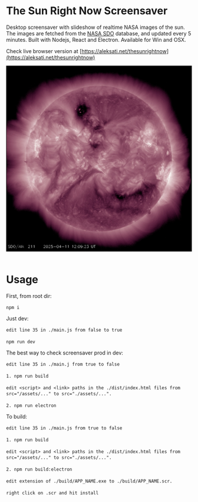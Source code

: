 # The Sun Right Now Screensaver

Desktop screensaver with slideshow of realtime NASA images of the sun. The images are fetched from the [NASA SDO](https://sdo.gsfc.nasa.gov/) database, and updated every 5 minutes. Built with Nodejs, React and Electron. Available for Win and OSX.

Check live browser version at [https://aleksati.net/thesunrightnow](https://aleksati.net/thesunrightnow)

<div align="center">
 <img src="/public/pic.jpg" width=600>
</div>
</br>

# Usage

First, from root dir:
```
npm i
```

Just dev:
```
edit line 35 in ./main.js from false to true

npm run dev
```

The best way to check screensaver prod in dev:
```
edit line 35 in ./main.j from true to false

1. npm run build

edit <script> and <link> paths in the ./dist/index.html files from src="/assets/..." to src="./assets/...".

2. npm run electron
```

To build: 
```
edit line 35 in ./main.js from true to false

1. npm run build

edit <script> and <link> paths in the ./dist/index.html files from src="/assets/..." to src="./assets/...".

2. npm run build:electron

edit extension of ./build/APP_NAME.exe to ./build/APP_NAME.scr. 

right click on .scr and hit install
```
